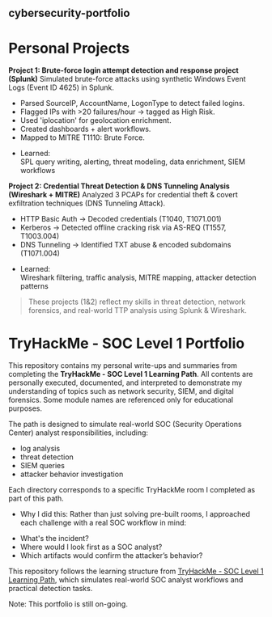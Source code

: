 ## cybersecurity-portfolio

# Personal Projects 
**Project 1: Brute-force login attempt detection and response project (Splunk)**
Simulated brute-force attacks using synthetic Windows Event Logs (Event ID 4625) in Splunk.

- Parsed SourceIP, AccountName, LogonType to detect failed logins.
- Flagged IPs with >20 failures/hour -> tagged as High Risk.
- Used 'iplocation' for geolocation enrichment.
- Created dashboards + alert workflows.
- Mapped to MITRE T1110: Brute Force.

* Learned:  
SPL query writing, alerting, threat modeling, data enrichment, SIEM workflows 


**Project 2: Credential Threat Detection & DNS Tunneling Analysis (Wireshark + MITRE)**
Analyzed 3 PCAPs for credential theft & covert exfiltration techniques (DNS Tunneling Attack).

- HTTP Basic Auth -> Decoded credentials (T1040, T1071.001)
- Kerberos -> Detected offline cracking risk via AS-REQ (T1557, T1003.004)
- DNS Tunneling -> Identified TXT abuse & encoded subdomains (T1071.004)

* Learned:  
Wireshark filtering, traffic analysis, MITRE mapping, attacker detection patterns



> These projects (1&2) reflect my skills in threat detection, network forensics, and real-world TTP analysis using Splunk & Wireshark.





# TryHackMe - SOC Level 1 Portfolio
This repository contains my personal write-ups and summaries from completing the **TryHackMe - SOC Level 1 Learning Path**.
All contents are personally executed, documented, and interpreted to demonstrate my understanding of topics such as network security, SIEM, and digital forensics.
Some module names are referenced only for educational purposes. 


The path is designed to simulate real-world SOC (Security Operations Center) analyst responsibilities, including:
- log analysis
- threat detection
- SIEM queries
- attacker behavior investigation

Each directory corresponds to a specific TryHackMe room I completed as part of this path.

* Why I did this: 
Rather than just solving pre-built rooms, I approached each challenge with a real SOC workflow in mind:
- What's the incident?
- Where would I look first as a SOC analyst?
- Which artifacts would confirm the attacker’s behavior?

This repository follows the learning structure from [TryHackMe - SOC Level 1 Learning Path](https://tryhackme.com/path/outline/soc-level-1), which simulates real-world SOC analyst workflows and practical detection tasks.

Note: This portfolio is still on-going. 
 
 
